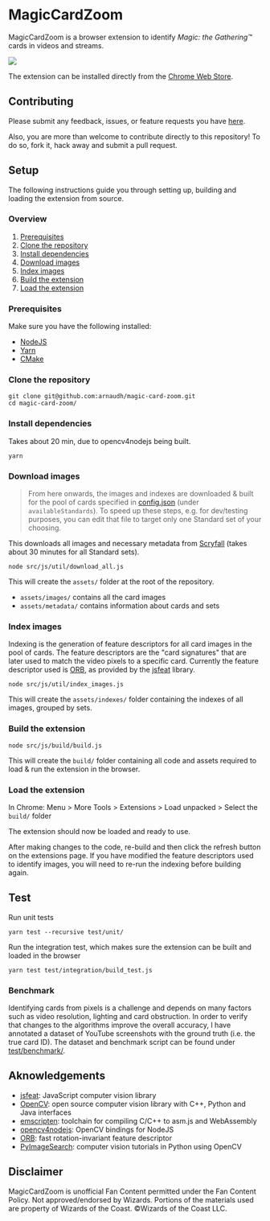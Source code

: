 # MagicCardZoom

MagicCardZoom is a browser extension to identify _Magic: the Gathering™_ cards in videos and streams.

![](src/img/capture1.gif)

The extension can be installed directly from the [Chrome Web Store](https://chrome.google.com/webstore/detail/magic-card-zoom/cphkchmjhpgjajfogfkolbgageciokda).

<!--- Detailed Description for the Web Store

*** Version 2.0 ***
You can now use MagicCardZoom on any video/stream on the web, including Twitch!

=== How to use ===
1. install the extension
2. go to a video (e.g. https://youtu.be/cKPaR2uSpPk?t=222)
3. click on the extension icon in the top right corner of the browser
4. select the appropriate Standard pool of cards (best guess will be selected by default), then click on "Start MagicCardZoom"
5. hover any card in the video to display a high definition view of the card

To stop running the extension, click on the extension icon, then click on "Stop MagicCardZoom". The extension will also stop when closing the tab or navigating to a new page.

=== Current limitations ===
- Only Standard and Draft tournament games are supported
- Identification of the correct card depends on how recognisable the card's artwork is, therefore strong light reflection or obstructions (by e.g. dice or other cards) will cause cards to not be identified

I am currently working on those limitations. Please check the extension page again for updates!

=== Feedback / contribute ===
Please submit any feedback, issues, or feature requests you have here: https://github.com/arnaudh/magic-card-zoom/issues, or send an email to magiccardzoom@gmail.com
Also, this extension is Open Source and you are more than welcome to contribute! https://github.com/arnaudh/magic-card-zoom

=== Disclaimer ===
MagicCardZoom is unofficial Fan Content permitted under the Fan Content Policy. Not approved/endorsed by Wizards. Portions of the materials used are property of Wizards of the Coast. ©Wizards of the Coast LLC.

-->

## Contributing

Please submit any feedback, issues, or feature requests you have [here](https://github.com/arnaudh/magic-card-zoom/issues).


Also, you are more than welcome to contribute directly to this repository!
To do so, fork it, hack away and submit a pull request.

## Setup

The following instructions guide you through setting up, building and loading the extension from source.

### Overview

1. [Prerequisites](#prerequisites)
2. [Clone the repository](#clone-the-repository)
3. [Install dependencies](#install-dependencies)
4. [Download images](#download-images)
5. [Index images](#index-images)
6. [Build the extension](#build-the-extension)
7. [Load the extension](#load-the-extension)


### Prerequisites

Make sure you have the following installed:
- [NodeJS](https://nodejs.org/)
- [Yarn](https://yarnpkg.com/en/docs/install)
- [CMake](https://cmake.org/download/)

### Clone the repository

```
git clone git@github.com:arnaudh/magic-card-zoom.git
cd magic-card-zoom/
```

### Install dependencies

Takes about 20 min, due to opencv4nodejs being built.

```
yarn
```

### Download images

> From here onwards, the images and indexes are downloaded & built for the pool of cards specified in [config.json](config.json) (under `availableStandards`).
> To speed up these steps, e.g. for dev/testing purposes, you can edit that file to target only one Standard set of your choosing.

This downloads all images and necessary metadata from [Scryfall](http://scryfall.com) (takes about 30 minutes for all Standard sets).

```
node src/js/util/download_all.js
```

This will create the `assets/` folder at the root of the repository.
- `assets/images/` contains all the card images
- `assets/metadata/` contains information about cards and sets


### Index images

Indexing is the generation of feature descriptors for all card images in the pool of cards. The feature descriptors are the "card signatures" that are later used to match the video pixels to a specific card.
Currently the feature descriptor used is [ORB](http://www.willowgarage.com/sites/default/files/orb_final.pdf), as provided by the [jsfeat](https://github.com/inspirit/jsfeat) library.

```
node src/js/util/index_images.js
```

This will create the `assets/indexes/` folder containing the indexes of all images, grouped by sets.

### Build the extension

```
node src/js/build/build.js
```

This will create the `build/` folder containing all code and assets required to load & run the extension in the browser.

### Load the extension

In Chrome: Menu > More Tools > Extensions > Load unpacked > Select the `build/` folder

The extension should now be loaded and ready to use.

After making changes to the code, re-build and then click the refresh button on the extensions page. If you have modified the feature descriptors used to identify images, you will need to re-run the indexing before building again.


## Test


Run unit tests

```
yarn test --recursive test/unit/
```

Run the integration test, which makes sure the extension can be built and loaded in the browser

```
yarn test test/integration/build_test.js
```

### Benchmark

Identifying cards from pixels is a challenge and depends on many factors such as video resolution, lighting and card obstruction.
In order to verify that changes to the algorithms improve the overall accuracy, I have annotated a dataset of YouTube screenshots with the ground truth (i.e. the true card ID).
The dataset and benchmark script can be found under [test/benchmark/](test/benchmark/).


## Aknowledgements

- [jsfeat](https://github.com/inspirit/jsfeat): JavaScript computer vision library
- [OpenCV](https://github.com/opencv/opencv): open source computer vision library with C++, Python and Java interfaces
- [emscripten](https://emscripten.org/): toolchain for compiling C/C++ to asm.js and WebAssembly
- [opencv4nodejs](https://github.com/justadudewhohacks/opencv4nodejs): OpenCV bindings for NodeJS
- [ORB](http://www.willowgarage.com/sites/default/files/orb_final.pdf): fast rotation-invariant feature descriptor
- [PyImageSearch](http://www.pyimagesearch.com/): computer vision tutorials in Python using OpenCV


## Disclaimer

MagicCardZoom is unofficial Fan Content permitted under the Fan Content Policy. Not approved/endorsed by Wizards. Portions of the materials used are property of Wizards of the Coast. ©Wizards of the Coast LLC. 
